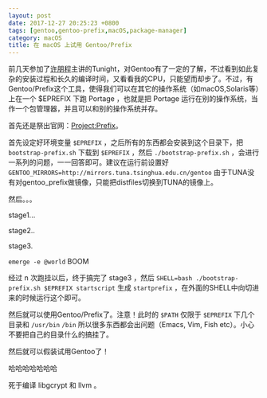 ```yaml
---
layout: post
date: 2017-12-27 20:25:23 +0800
tags: [gentoo,gentoo-prefix,macOS,package-manager]
category: macOS
title: 在 macOS 上试用 Gentoo/Prefix
---
```


前几天参加了[许朋程](https://keybase.io/jsteward)主讲的Tunight，对Gentoo有了一定的了解，不过看到如此复杂的安装过程和长久的编译时间，又看看我的CPU，只能望而却步了。不过，有Gentoo/Prefix这个工具，使得我们可以在其它的操作系统（如macOS,Solaris等）上在一个 $EPREFIX 下跑 Portage ，也就是把 Portage 运行在别的操作系统，当作一个包管理器，并且可以和别的操作系统并存。

首先还是祭出官网：[Project:Prefix](https://wiki.gentoo.org/wiki/Project:Prefix)。

首先设定好环境变量 `$EPREFIX` ，之后所有的东西都会安装到这个目录下，把 `bootstrap-prefix.sh` 下载到 `$EPREFIX` ，然后 `./bootstrap-prefix.sh` ，会进行一系列的问题，一一回答即可。建议在运行前设置好 `GENTOO_MIRRORS=http://mirrors.tuna.tsinghua.edu.cn/gentoo` 由于TUNA没有对gentoo_prefix做镜像，只能把distfiles切换到TUNA的镜像上。

然后。。。

stage1...


stage2..


stage3.


`emerge -e @world` BOOM


经过 n 次跑挂以后，终于搞完了 stage3 ，然后 `SHELL=bash ./bootstrap-prefix.sh $EPREFIX startscript` 生成 `startprefix` ，在外面的SHELL中向切进来的时候运行这个即可。

然后就可以使用Gentoo/Prefix了。注意！此时的 `$PATH` 仅限于 `$EPREFIX` 下几个目录和 `/usr/bin` `/bin` 所以很多东西都会出问题（Emacs, Vim, Fish etc）。小心不要把自己的目录什么的搞挂了。

然后就可以假装试用Gentoo了！


哈哈哈哈哈哈哈


死于编译 libgcrypt 和 llvm 。
